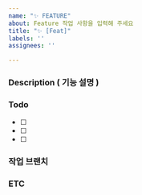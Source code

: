 ```yaml
---
name: "✨ FEATURE"
about: Feature 작업 사항을 입력해 주세요
title: "✨ [Feat]"
labels: ''
assignees: ''

---
```


### Description ( 기능 설명 )


### Todo

- [ ]
- [ ]
- [ ]

### 작업 브랜치

### ETC

